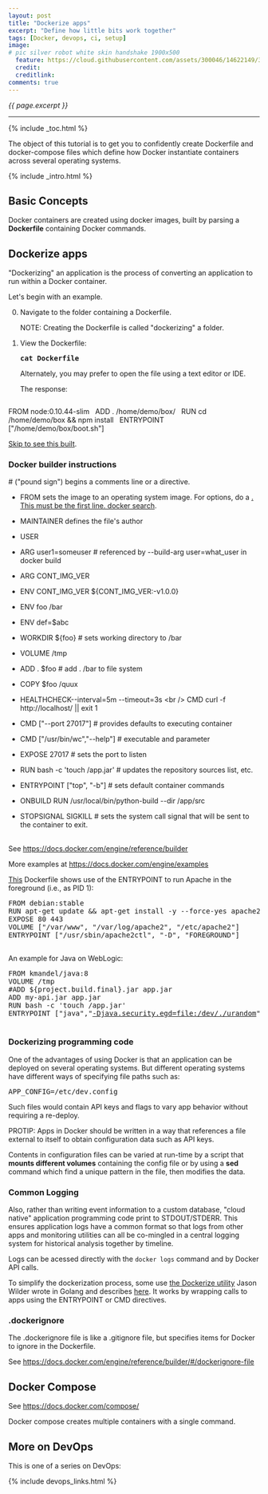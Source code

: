 ```yaml
---
layout: post
title: "Dockerize apps"
excerpt: "Define how little bits work together"
tags: [Docker, devops, ci, setup]
image:
# pic silver robot white skin handshake 1900x500
  feature: https://cloud.githubusercontent.com/assets/300046/14622149/306629f0-0585-11e6-961a-dc8f60dadbf6.jpg
  credit:
  creditlink:
comments: true
---
```

<i>{{ page.excerpt }}</i>
<hr />

{% include _toc.html %}

The object of this tutorial is to get you to confidently create
Dockerfile and 
docker-compose files
which define how Docker instantiate containers across several operating systems.

{% include _intro.html %}


## Basic Concepts #

Docker containers are created using docker images, 
built by parsing a <strong>Dockerfile</strong> 
containing Docker commands.


## Dockerize apps #

"Dockerizing" an application is the process of converting an application to run within a Docker container.

Let's begin with an example.

0. Navigate to the folder containing a Dockerfile.

   NOTE: Creating the Dockerfile is called "dockerizing" a folder.

0. View the Dockerfile:

    <tt><strong>
    cat Dockerfile
    </strong></tt>

    Alternately, you may prefer to open the file using a text editor or IDE.

    The response:

    <pre>
FROM node:0.10.44-slim
&nbsp;
ADD . /home/demo/box/
&nbsp;
RUN cd /home/demo/box && npm install
&nbsp;
ENTRYPOINT ["/home/demo/box/boot.sh"]
   </pre>

   <a href="#VerifyInstall">Skip to see this built</a>.

   ### Docker builder instructions #
   
   \# ("pound sign") begins a comments line or a directive.

   * FROM sets the image to an operating system image. For options, do a 
   <a href="#DockerSearch">. This must be the first line.
   docker search</a>.
   * MAINTAINER defines the file's author
   * USER
   * ARG user1=someuser # referenced by --build-arg user=what_user in docker build
   * ARG CONT_IMG_VER 
   * ENV CONT_IMG_VER ${CONT_IMG_VER:-v1.0.0}
   * ENV foo /bar
   * ENV def=$abc
   * WORKDIR ${foo}    # sets working directory to /bar
   * VOLUME /tmp
   * ADD . $foo        # add . /bar to file system
   * COPY \$foo /quux 

   * HEALTHCHECK--interval=5m --timeout=3s \<br />
     CMD curl -f http://localhost/ || exit 1
   * CMD ["--port 27017"] # provides defaults to executing container
   * CMD ["/usr/bin/wc","--help"] # executable and parameter
   * EXPOSE 27017 # sets the port to listen

   * RUN bash -c 'touch /app.jar' # updates the repository sources list, etc.
   * ENTRYPOINT ["top", "-b"] # sets default container commands
   * ONBUILD RUN /usr/local/bin/python-build --dir /app/src
   * STOPSIGNAL SIGKILL # sets the system call signal that will be sent to the container to exit.
   <br /><br />

   See <a target="_blank" href="https://docs.docker.com/engine/reference/builder/">
   https://docs.docker.com/engine/reference/builder</a>
   
   More examples at <a target="_blank" href="https://docs.docker.com/engine/examples/">
   https://docs.docker.com/engine/examples</a>

   <a target="_blank" href="https://docs.docker.com/engine/reference/builder/#/exec-form-entrypoint-example">
   This</a> Dockerfile shows use of the ENTRYPOINT to run Apache in the foreground (i.e., as PID 1):

   <pre>
FROM debian:stable
RUN apt-get update && apt-get install -y --force-yes apache2
EXPOSE 80 443
VOLUME ["/var/www", "/var/log/apache2", "/etc/apache2"]
ENTRYPOINT ["/usr/sbin/apache2ctl", "-D", "FOREGROUND"]
   </pre>

   An example for Java on WebLogic:

   <pre>
FROM kmandel/java:8
VOLUME /tmp
#ADD ${project.build.final}.jar app.jar
ADD my-api.jar app.jar
RUN bash -c 'touch /app.jar'
ENTRYPOINT ["java","<a target="_blank" href="http://www.thezonemanager.com/2015/07/whats-so-special-about-devurandom.html">-Djava.security.egd=file:/dev/./urandom</a>","-jar","/app.jar"]
   </pre>



### Dockerizing programming code #

   One of the advantages of using Docker is that an application can be deployed on several 
   operating systems.
   But different operating systems have different ways of specifying file paths such as:

   <tt>APP_CONFIG=/etc/dev.config</tt>

   Such files would contain API keys and flags to vary app behavior without requiring a re-deploy.

   PROTIP: Apps in Docker should be written in a way that references a file external to itself
   to obtain configuration data such as API keys.

   Contents in configuration files can be varied at run-time
   by a script that <strong>mounts different volumes</strong> containing the config file or
   by using a <strong>sed</strong> command which find a unique pattern in the file,
   then modifies the data.


   ### Common Logging #

   Also, rather than writing event information to a custom database,
   "cloud native" application programming code print to STDOUT/STDERR.
   This ensures application logs have a common format
   so that logs from other apps and monitoring utilities can all be co-mingled
   in a central logging system for historical analysis together by timeline.

   Logs can be acessed directly with the 
   `docker logs` command and by Docker API calls. 

   To simplify the dockerization process, some use 
   <a target="_blank" href="http://github.com/jwilder/dockerize/">
   the Dockerize utility</a> Jason Wilder wrote in Golang
   and describes <a target="_blank" href="http://jasonwilder.com/blog/2014/10/13/a-simple-way-to-dockerize-applications/">
   here</a>. It works by wrapping calls to apps using the ENTRYPOINT or CMD directives.


   ### .dockerignore #

   The .dockerignore file is like a .gitignore file,
   but specifies items for Docker to ignore in the Dockerfile.

   See https://docs.docker.com/engine/reference/builder/#/dockerignore-file


<a name="DockerCompose"></a>

## Docker Compose #

See https://docs.docker.com/compose/


Docker compose creates multiple containers with a single command. 



## More on DevOps #

This is one of a series on DevOps:

{% include devops_links.html %}
